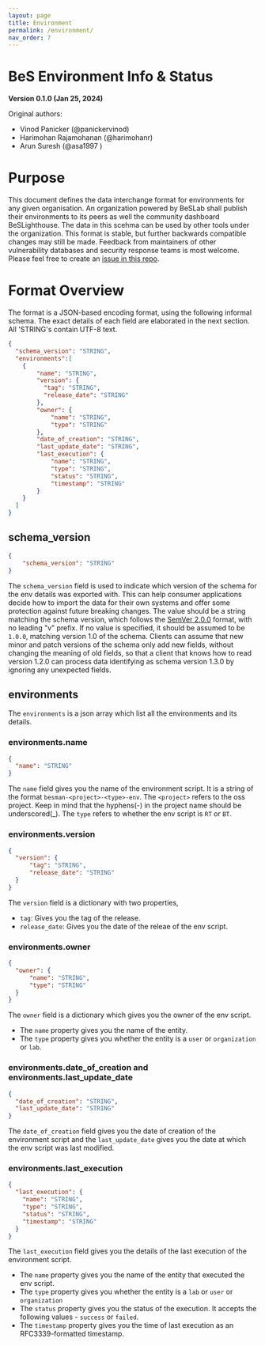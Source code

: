 ```yaml
---
layout: page
title: Environment
permalink: /environment/
nav_order: 7
---
```


# BeS Environment Info & Status

**Version 0.1.0 (Jan 25, 2024)**

Original authors:
- Vinod Panicker (@panickervinod)
- Harimohan Rajamohanan (@harimohanr)
- Arun Suresh (@asa1997 )

# Purpose

This document defines the data interchange format for environments for any given organisation. An organization powered by BeSLab shall publish their environments to its peers as well the community dashboard BeSLighthouse. The data in this scehma can be used by other tools under the organization.
This format is stable, but further backwards compatible changes may still be made.
Feedback from maintainers of other vulnerability databases and security response teams
is most welcome. Please feel free to create an [issue in this repo](https://github.com/Be-Secure/bes-schema/issues/new).

# Format Overview

The format is a JSON-based encoding format, using the following informal schema.
The exact details of each field are elaborated in the next section. All 'STRING's
contain UTF-8 text.

<!-- A JSON Schema for validation is also available
[here](https://github.com/Be-Secure/bes-schema/blob/main/validation/assessment-report-schema-validator.json). -->

<!-- A sample json for your understanding is available
[here](https://be-secure.github.io/bes-schema/example/projects-of-interest-schema-sample.json). -->

```json
{
  "schema_version": "STRING",
  "environments":[
    {
        "name": "STRING",
        "version": {
          "tag": "STRING",
          "release_date": "STRING"
        },
        "owner": {
            "name": "STRING",
            "type": "STRING"
        },
        "date_of_creation": "STRING",
        "last_update_date": "STRING",
        "last_execution": {
            "name": "STRING",
            "type": "STRING",
            "status": "STRING",
            "timestamp": "STRING"
        }
    }
  ]
}
```

## schema_version

```json
{
	"schema_version": "STRING"
}
```

The `schema_version` field is used to indicate which version of the schema
for the env details was exported with. This can help consumer applications
decide how to import the data for their own systems and offer some protection
against future breaking changes. The value should be a string matching the 
schema version, which follows the [SemVer 2.0.0](https://semver.org) format, with
no leading "v" prefix. If no value is specified, it should be assumed to be `1.0.0`,
matching version 1.0 of the schema. Clients can assume that new minor and patch
versions of the schema only add new fields, without changing the meaning of old
fields, so that a client that knows how to read version 1.2.0 can process data
identifying as schema version 1.3.0 by ignoring any unexpected fields. 

## environments

The `environments` is a json array which list all the environments and its details.

### environments.name

```json
{
  "name": "STRING"
}
```

The `name` field gives you the name of the environment script. It is a string of the format `besman-<project>-<type>-env`. The `<project>` refers to the oss project. Keep in mind that the hyphens(-) in the project name should be underscored(_). The `type` refers to whether the env script is `RT` or `BT`.

### environments.version

```json
{
  "version": {
      "tag": "STRING",
      "release_date": "STRING"
  }
}
```

The `version` field is a dictionary with two properties, 
- `tag`: Gives you the tag of the release.
- `release_date`: Gives you the date of the releae of the env script.

### environments.owner

```json
{
  "owner": {
      "name": "STRING",
      "type": "STRING"
  }
}
```

The `owner` field is a dictionary which gives you the owner of the env script.
- The `name` property gives you the name of the entity.
- The `type` property gives you whether the entity is a `user` or `organization` or `lab`.


### environments.date_of_creation and environments.last_update_date

```json
{
  "date_of_creation": "STRING",
  "last_update_date": "STRING"
}
```

The `date_of_creation` field gives you the date of creation of the environment script and the `last_update_date` gives you the date at which the env script was last modified.

### environments.last_execution

```json
{
  "last_execution": {
    "name": "STRING",
    "type": "STRING",
    "status": "STRING",
    "timestamp": "STRING"
  }
}
```

The `last_execution` field gives you the details of the last execution of the environment script.

- The `name` property gives you the name of the entity that executed the env script.
- The `type` property gives you whether the entity is a `lab` or `user` or `organization`
- The `status` property gives you the status of the execution. It accepts the following values - `success` or `failed`.
- The `timestamp` property gives you the time of last execution as an RFC3339-formatted timestamp. 
